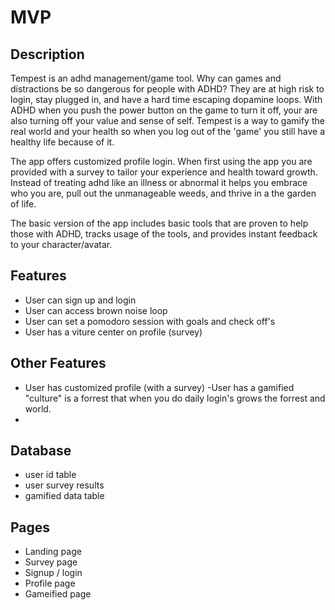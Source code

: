 # MVP
## Description
Tempest is an adhd management/game tool. Why can games and distractions be so dangerous for people with ADHD? They are at high risk to login, stay plugged in, and have a hard time escaping dopamine loops. With ADHD when you push the power button on the game to turn it off, your are also turning off your value and sense of self.  Tempest is a way to gamify the real world and your health so when you log out of the 'game' you still have a healthy life because of it.

  The app offers customized profile login.  When first using the app you are provided with a survey to tailor your experience and health toward growth. Instead of treating adhd like an illness or abnormal it helps you embrace who you are, pull out the unmanageable weeds, and thrive in a the garden of life.  

  The basic version of the app includes basic tools that are proven to help those with ADHD, tracks usage of the tools, and provides instant feedback to your character/avatar.


## Features
- User can sign up and login
- User can access brown noise loop
- User can set a pomodoro session with goals and check off's 
- User has a viture center on profile (survey)
## Other Features
- User has customized profile (with a survey)
-User has a gamified "culture" is a forrest that when you do daily login's grows the forrest and world.
- 
## Database
- user id table
- user survey results
- gamified data table

## Pages
- Landing page
- Survey page
- Signup / login
- Profile page
- Gameified page